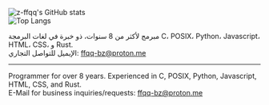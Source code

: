 ![z-ffqq's GitHub stats](https://github-readme-stats.vercel.app/api?username=z-ffqq&show_icons=true&theme=transparent)<br>
![Top Langs](https://github-readme-stats.vercel.app/api/top-langs/?username=z-ffqq&show_icons=true&theme=transparent)

 مبرمج لأكثر من 8 سنوات، ذو خبرة في لغات البرمجة C، POSIX، Python، Javascript، HTML، CSS، و Rust.<br>
الإيميل للتواصل التجاري: ffqq-bz@proton.me

---
Programmer for over 8 years. Experienced in C, POSIX, Python, Javascript, HTML, CSS, and Rust.<br>
E-Mail for business inquiries/requests: ffqq-bz@proton.me
